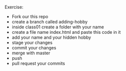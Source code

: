Exercise:
- Fork our this repo
- create a branch called adding-hobby
- inside class01 create a folder with your name
- create a file name index.html and paste this code in it
- add your name and your hidden hobby
- stage your changes
- commit your changes
- merge with master
- push
- pull request your commits
